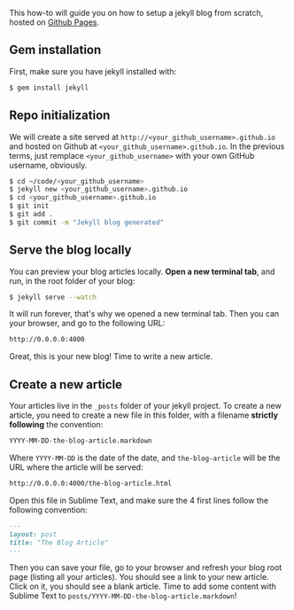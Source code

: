 This how-to will guide you on how to setup a jekyll blog from scratch,
hosted on [Github Pages](https://pages.github.com/).

## Gem installation

First, make sure you have jekyll installed with:

```bash
$ gem install jekyll
```

## Repo initialization

We will create a site served at `http://<your_github_username>.github.io` and hosted on Github at `<your_github_username>.github.io`. In the previous terms, just remplace `<your_github_username>` with your own GitHub username, obviously.

```bash
$ cd ~/code/<your_github_username>
$ jekyll new <your_github_username>.github.io
$ cd <your_github_username>.github.io
$ git init
$ git add .
$ git commit -m "Jekyll blog generated"
```

## Serve the blog locally

You can preview your blog articles locally. **Open a new terminal tab**, and run, in the root folder of your blog:

```bash
$ jekyll serve --watch
```

It will run forever, that's why we opened a new terminal tab. Then you can
your browser, and go to the following URL:

```bash
http://0.0.0.0:4000
```

Great, this is your new blog! Time to write a new article.

## Create a new article

Your articles live in the `_posts` folder of your jekyll project. To create a new article, you need to create a new file in this folder, with a filename **strictly following** the convention:

```bash
YYYY-MM-DD-the-blog-article.markdown
```

Where `YYYY-MM-DD` is the date of the date, and `the-blog-article` will be
the URL where the article will be served:

```bash
http://0.0.0.0:4000/the-blog-article.html
```

Open this file in Sublime Text, and make sure the 4 first lines follow the
following convention:

```markdown
---
layout: post
title: "The Blog Article"
---
```

Then you can save your file, go to your browser and refresh your blog
root page (listing all your articles). You should see a link to your
new article. Click on it, you should see a blank article. Time to add
some content with Sublime Text to `posts/YYYY-MM-DD-the-blog-article.markdown`!



